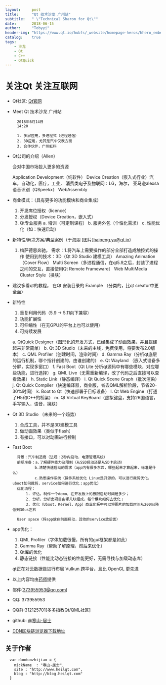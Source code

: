 ```yaml
---
layout:     post
title:      "Qt 技术沙龙 广州站"
subtitle:   " \"Technical Sharon for Qt\""
date:       2018-06-15
author:     "Tobyyi"
header-img: "https://www.qt.io/hubfs/_website/homepage-heros/hhero_embedded-device-creation.jpg?t=1529015007020"
catalog:    true
tags:
    - 沙龙
    - Qt
    - C++
    - QtQuick
---
```

# 关注Qt 关注互联网
* Qt社区: [Qt官网](http://qt.io/)

* Meet Qt 技术沙龙 广州站

		2018年6月14日
		14:20

		1. 多屏应用，多进程式（进程通信）
		2. 3D应用，尤其是汽车仪表方面
		3. 合作伙伴，广州虹科

* Qt公司的介绍（Allen）

	会对中国市场投入更多的资源

	Application Development（纯软件）
	Device Creation（嵌入式行业）汽车，自动化，医疗，工业，
	消费类电子及物联网：LG，海尔，
	亚马逊alexsa语音识别（QSpeekx）
	WebAssembly

* 商业模式：（具有更多的功能模块和商业集成）
	1. 开发席位授权（licence）
	2. 分发授权（Device Creation，嵌入式）
	3. Qt专业服务
		a. 培训（可定制课程）
		b. 服务外包（个性化需求）
		c. 性能优化（如：快速启动）

* 新特性/解决方案/典型案例（于海朋 [图片]haipeng.yu@qt.io）
	1. 梅萨德思奔驰，
	需求：1.将汽车上需要操作的部分全部打造成触控式的操作
	使用到的技术：3D（Qt 3D Studio 建模工具）
				Amazing Animation（Cover Flow）
				Multi Screen（多进程通信，在qt5.9之后，封装了进程之间的交互，直接使用Qt Remote Frameware）
				Web
				MultiMedia
				Cluster Style（换肤）
				
* 建议多看qt的教程， 在Qt 安装目录的 Example （分类的，比qt creator中更全面）

* 新特性
	1. 重复利用代码（5.9 -> 5.11向下兼容）
	2. 功能扩展性
	3. 可伸缩性（在无GPU的平台上也可以使用）
	4. 可持续发展

	a. QtQuick Designer（图形化的开发方式，已经集成了动画效果，并且搭建起来非常简单）
	b. Qt 3D Studio（未来的主线，免费使用，将要发布2.0版本）
	c. QML Profiler（创建时间，渲染时间）
	d. Gamma Ray（分析qt底层的运行机制，哪个指针创建的，由谁创建的）
	e. Qt Wayland （嵌入式设备多分屏，实现多窗口）
	f. Fast Boot（Qt Lite 分析qt源码中有哪些模块，对应哪些功能，进行选择）
	g. QML Live（无需重新编译，改了代码之后直接可以查看效果）
	h. Static Link（静态编译）
	i. Qt Quick Scene Graph（批次渲染）
	j. Qt Quick Compiler（快速编译器，商业版，省去QML解析阶段，节省20-30%时间）
	k. Boot to Qt（快速部署于目标设备）
	l. Qt Web Engine（打通了H5和C++的桥梁）
	m. Qt Virtual KeyBoard（虚拟键盘，支持26国语言，手写输入，语音，换肤）

* Qt 3D Studio （未来的一个趋势）
	1. 合成工具，并不是3D建模工具
	2. 做动画效果（类似于flash）
	3. 有接口，可以对动画进行控制

* Fast Boot

		背景：汽车制造商（法规：2秒内启动，电源管理系统）
		前期准备：a.了解硬件能力及限制（从SSD启动还是从SD卡启动）
				b.清楚快速启动的需求（app内有很多东西，哪些起来才算起来，标准是什么）
				c.熟悉操作系统（操作系统优化 Linux是开源的，可以进行裁剪优化，uboot如何裁剪，service如何进行优化；app优化）
		优化流程：
			1. 评估，制作一个demo，在开发板上的极限启动时间是多少；
			2. 分析，分析出项目由哪几块组成，每个模块如何去优化；
			3. 优化（Uboot，Kernel，App）商业化板中可以将图片的加载时间从200ms降低到30us左右

		User space（将app放在前面启动，其他的service放后面）

* app优化：
	1. QML Profiler（字体加载很慢，所有的gui框架都是如此）
	2. Gamma Ray（帮助了解原理，然后来优化）
	3. Qt库的优化
	4. 静态链接（性能比动态链接的性能更好，无需寻找与加载动态库）

	qt正在对云数据做进行布局
	Vulkun 跨平台，且比 OpenGL 更先进
	
	
* 以上内容均由[药师](445908989)提供
* 邮件(373955953@qq.com)
* QQ: 373955953
* QQ群:312125701[多多指教Qt/QML社区]
* github: [@寒山-居士](https://github.com/toby20130333)
* [DDN区块链浏览器下载地址](http://qtddui.b0.upaiyun.com/gitdir/DDN-Client-0.0.0.1.zip)

## 关于作者

```
  var duoduozhijiao = {
    nickName  : "寒山-居士",
    site : "http://www.heilqt.com",
    blog : "http://blog.heilqt.com"
  }

```


	